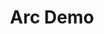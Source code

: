 ---
title: Arc Demo
url: https://arc.tencent.com/en/ai-demos/imgRestor
description: Real-ESRGAN aims at developing Practical Algorithms for General Image/Video Restoration.
---